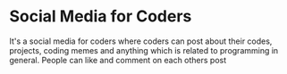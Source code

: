 # Social Media for Coders

It's a social media for coders where coders can post about their codes, projects, coding memes and anything which is related to programming in general.
People can like and comment on each others post